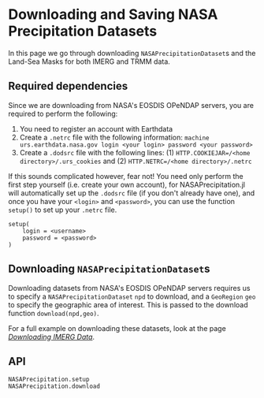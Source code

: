 # Downloading and Saving NASA Precipitation Datasets

In this page we go through downloading `NASAPrecipitationDataset`s and the Land-Sea Masks for both IMERG and TRMM data.

## Required dependencies

Since we are downloading from NASA's EOSDIS OPeNDAP servers, you are required to perform the following:
1. You need to register an account with Earthdata
2. Create a `.netrc` file with the following information: `machine urs.earthdata.nasa.gov login <your login> password <your password>`
3. Create a `.dodsrc` file with the following lines: (1) `HTTP.COOKIEJAR=/<home directory>/.urs_cookies` and (2) `HTTP.NETRC=/<home directory>/.netrc`

If this sounds complicated however, fear not! You need only perform the first step yourself (i.e. create your own account), for NASAPrecipitation.jl will automatically set up the `.dodsrc` file (if you don't already have one), and once you have your `<login>` and `<password>`, you can use the function `setup()` to set up your `.netrc` file.

```
setup(
    login = <username>
    password = <password>
)
```

## Downloading `NASAPrecipitationDataset`s

Downloading datasets from NASA's EOSDIS OPeNDAP servers requires us to specify a `NASAPrecipitationDataset` `npd` to download, and a `GeoRegion` `geo` to specify the geographic area of interest.  This is passed to the download function `download(npd,geo)`.

For a full example on downloading these datasets, look at the page *[Downloading IMERG Data](examples/download.md)*.

## API

```@docs
NASAPrecipitation.setup
NASAPrecipitation.download
```